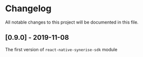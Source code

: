 # Changelog
All notable changes to this project will be documented in this file.

## [0.9.0] - 2019-11-08
The first version of `react-native-synerise-sdk` module